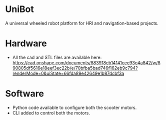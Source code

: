 # UniBot
A universal wheeled robot platform for HRI and navigation-based projects. 


# Hardware
* All the cad and STL files are available here: https://cad.onshape.com/documents/883918eb14141cee93e4a842/w/890805df5616e18eef3ec22b/e/70bfba5bad746f162eb9c794?renderMode=0&uiState=66fda89e42649e1b87dcbf3a

# Software
* Python code available to configure both the scooter motors.
* CLI added to control both the motors.

